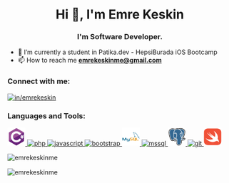 <h1 align="center">Hi 👋, I'm Emre Keskin</h1>
<h3 align="center">I'm Software Developer.</h3>

- 🌱 I’m currently a student in Patika.dev - HepsiBurada iOS Bootcamp
- 📫 How to reach me **emrekeskinme@gmail.com**

<h3 align="left">Connect with me:</h3>
<p align="left">
<a href="https://linkedin.com/in/emrekeskin" target="blank"><img align="center" src="https://raw.githubusercontent.com/rahuldkjain/github-profile-readme-generator/master/src/images/icons/Social/linked-in-alt.svg" alt="in/emrekeskin" height="30" width="40" /></a>
</p>

<h3 align="left">Languages and Tools:</h3>
<p align="left">
<a href="https://dotnet.microsoft.com/learn/csharp" target="_blank"> <img src="https://raw.githubusercontent.com/devicons/devicon/master/icons/csharp/csharp-original.svg" alt="csharp" width="40" height="40"/> </a> 
<a href="https://www.php.net/" target="_blank"> <img src="https://raw.githubusercontent.com/jmnote/z-icons/master/svg/php.svg" alt="php" width="40" height="40"/> </a> 
<a href="https://www.javascript.com/" target="_blank"> <img src="https://raw.githubusercontent.com/jmnote/z-icons/master/svg/javascript.svg" alt="javascript" width="40" height="40"/> </a> 
<a href="https://getbootstrap.com/" target="_blank"> <img src="https://raw.githubusercontent.com/jmnote/z-icons/master/svg/bootstrap.svg" alt="bootstrap" width="40" height="40"/> </a> 
<a href="https://www.mysql.com/" target="_blank"> <img src="https://raw.githubusercontent.com/devicons/devicon/2ae2a900d2f041da66e950e4d48052658d850630/icons/mysql/mysql-original-wordmark.svg" alt="mysql" width="40" height="40"/> </a> 
<a href="https://www.sqlservertutorial.net/" target="_blank"> <img src="https://www.sqlservertutorial.net/wp-content/uploads/sql-server-tutorial.svg" alt="mssql" width="40" height="40"/> </a> 
<a href="https://www.postgresql.org/" target="_blank"> <img src="https://raw.githubusercontent.com/devicons/devicon/2ae2a900d2f041da66e950e4d48052658d850630/icons/postgresql/postgresql-original.svg" alt="postgresql" width="40" height="40"/> </a> 
<a href="https://git-scm.com/" target="_blank"> <img src="https://www.vectorlogo.zone/logos/git-scm/git-scm-icon.svg" alt="git" width="40" height="40"/> </a> 
<a href="https://developer.apple.com/swift/" target="_blank"> <img src="https://raw.githubusercontent.com/devicons/devicon/master/icons/swift/swift-original.svg" alt="swift" width="40" height="40"/> </a> 
<!-- <a href="https://www.figma.com/" target="_blank"> <img src="https://www.vectorlogo.zone/logos/figma/figma-icon.svg" alt="figma" width="40" height="40"/> </a>
</p> -->

<p><img align="center" src="https://github-readme-stats.vercel.app/api/top-langs?username=emrekeskinme&show_icons=true&locale=en&layout=compact" alt="emrekeskinme" /></p>

<p><img align="center" src="https://github-readme-streak-stats.herokuapp.com/?user=emrekeskinme&" alt="emrekeskinme" /></p>
